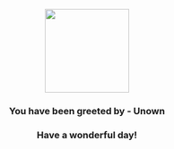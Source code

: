 <p align="center">
    <img src="https://raw.githubusercontent.com/PokeAPI/sprites/master/sprites/pokemon/201.png" width="150" height="150">
</p>
<h3 align="center">You have been greeted by - <b>Unown</b></h3>
<h3 align="center">Have a wonderful day!</h3>
